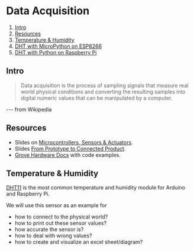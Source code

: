 # Data Acquisition

1. [Intro](#intro)
2. [Resources](#resources)
3. [Temperature & Humidity](#temperature-&-humidity)
4. [DHT with MicroPython on ESP8266](esp8266)
5. [DHT with Python on Raspberry Pi](raspberry)

## Intro

> Data acquisition is the process of sampling signals that measure real world physical conditions and converting the resulting samples into digital numeric values that can be manipulated by a computer. 

--- from Wikipedia

## Resources

- Slides on [Microcontrollers, Sensors & Actuators](http://www.tamberg.org/fhnw/2020/hs/IdbMcuSensorsActuators.pdf).
- Slides [From Prototype to Connected Product](http://www.tamberg.org/fhnw/2020/hs/IdbPrototypeToProduct.pdf).
- [Grove Hardware Docs](https://github.com/Seeed-Studio/grove.py/tree/master/doc#gui-graphical-user-interface) with code examples.

## Temperature & Humidity

[DHT11](https://github.com/tamberg/fhnw-iot/wiki/Grove-Sensors#temperature--humidity-sensor-dht11) is the most common temperature and humidity module for Arduino and Raspberry Pi.

We will use this sensor as an example for

- how to connect to the physical world?
- how to print out these sensor values?
- how accurate the sensor is?
- how to deal with wrong values?
- how to create and visualize an excel sheet/diagram?
